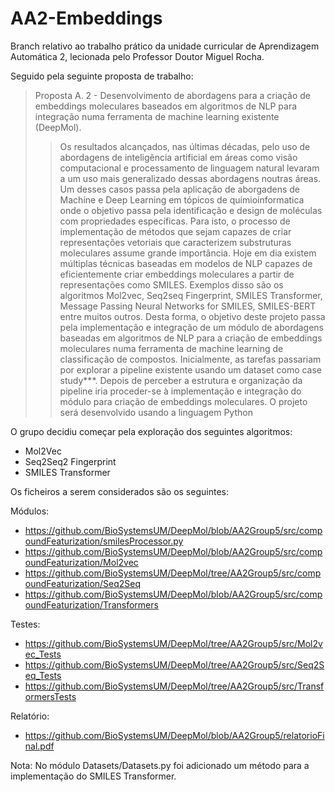 # AA2-Embeddings

Branch relativo ao trabalho prático da unidade curricular de Aprendizagem Automática 2, lecionada pelo Professor Doutor Miguel Rocha.

Seguido pela seguinte proposta de trabalho:

>Proposta A. 2 - Desenvolvimento de abordagens para a criação de embeddings moleculares baseados em algoritmos de NLP para integração numa ferramenta de machine learning existente (DeepMol).
>
>>Os resultados alcançados, nas últimas décadas, pelo uso de abordagens de inteligência artificial em áreas como visão computacional e processamento de linguagem natural levaram a um uso mais generalizado dessas abordagens noutras áreas. Um desses casos passa pela aplicação de aborgadens de Machine e Deep Learning em tópicos de quimioinformatica onde o objetivo passa pela identificação e design de moléculas com propriedades específicas. Para isto, o processo de implementação de métodos que sejam capazes de criar representações vetoriais que caracterizem substruturas moleculares assume grande importância. Hoje em dia existem múltiplas técnicas baseadas em modelos de NLP capazes de eficientemente criar embeddings moleculares a partir de representações como SMILES. Exemplos disso são os algoritmos Mol2vec, Seq2seq Fingerprint, SMILES Transformer, Message Passing Neural Networks for SMILES, SMILES-BERT entre muitos outros. Desta forma, o objetivo deste projeto passa pela implementação e integração de um módulo de abordagens baseadas em algoritmos de NLP para a criação de embeddings moleculares numa ferramenta de machine learning de classificação de compostos. Inicialmente, as tarefas passariam por explorar a pipeline existente usando um dataset como case study***. Depois de perceber a estrutura e organização da pipeline iria proceder-se à implementação e integração do módulo para criação de embeddings moleculares. O projeto será desenvolvido usando a linguagem Python

O grupo decidiu começar pela exploração dos seguintes algoritmos:

- Mol2Vec
- Seq2Seq2 Fingerprint
- SMILES Transformer

Os ficheiros a serem considerados são os seguintes: 

Módulos:

- https://github.com/BioSystemsUM/DeepMol/blob/AA2Group5/src/compoundFeaturization/smilesProcessor.py
- https://github.com/BioSystemsUM/DeepMol/blob/AA2Group5/src/compoundFeaturization/Mol2vec
- https://github.com/BioSystemsUM/DeepMol/tree/AA2Group5/src/compoundFeaturization/Seq2Seq
- https://github.com/BioSystemsUM/DeepMol/blob/AA2Group5/src/compoundFeaturization/Transformers

Testes:

- https://github.com/BioSystemsUM/DeepMol/tree/AA2Group5/src/Mol2vec_Tests
- https://github.com/BioSystemsUM/DeepMol/tree/AA2Group5/src/Seq2Seq_Tests
- https://github.com/BioSystemsUM/DeepMol/tree/AA2Group5/src/TransformersTests

Relatório:

- https://github.com/BioSystemsUM/DeepMol/blob/AA2Group5/relatorioFinal.pdf

Nota: No módulo Datasets/Datasets.py foi adicionado um método para a implementação do SMILES Transformer.
